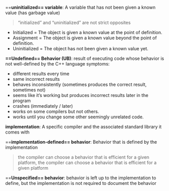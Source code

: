 ==**uninitialized== variable**: A variable that has not been given a known value (has garbage value)
> “initialized” and “uninitialized” are not strict opposites

- Initialized = The object is given a known value at the point of definition.
- Assignment = The object is given a known value beyond the point of definition.
- Uninitialized = The object has not been given a known value yet.

**==Undefined== Behavior (UB)**: result of executing code whose behavior is not well-defined by the C++ language
symptoms:
- different results every time
- same incorrect results
- behaves inconsistently (sometimes produces the correct result, sometimes not)
- seems like it’s working but produces incorrect results later in the program
- crashes (immediately / later)
- works on some compilers but not others.
- works until you change some other seemingly unrelated code.

**implementation**: A specific compiler and the associated standard library it comes with

==**implementation-defined== behavior**: Behavior that is defined by the implementation 
>the compiler can choose a behavior that is efficient for a given platform, the compiler can choose a behavior that is efficient for a given platform

==**Unspecified== behavior**: behavior is left up to the implementation to define, but the implementation is not required to document the behavior